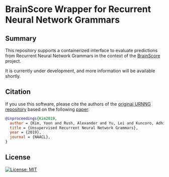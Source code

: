 # BrainScore Wrapper for Recurrent Neural Network Grammars

## Summary

This repository supports a containerized interface to evaluate predictions from Recurrent Neural Network Grammars in the context of the [BrainScore](https://github.com/brain-score/language) project.

It is currently under development, and more information will be available shortly. 

## Citation

If you use this software, please cite the authors of the [original URNNG repository](https://github.com/harvardnlp/urnng) based on the following [paper](https://aclanthology.org/N19-1114.pdf):
```bibtex
@inproceedings{Kim2019,
  author = {Kim, Yoon and Rush, Alexander and Yu, Lei and Kuncoro, Adhiguna and Dyer, Chris and Melis, Gabor},
  title = {Unsupervised Recurrent Neural Network Grammars},
  year = {2019},
  journal = {NAACL},
}
```

## License

[![License: MIT](https://img.shields.io/badge/License-MIT-brightgreen.svg)](https://opensource.org/licenses/MIT)
